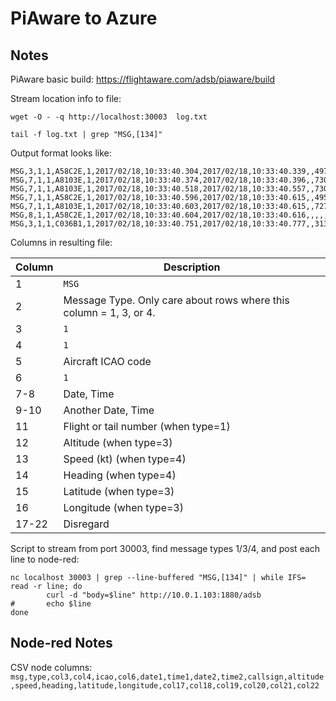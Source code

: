 # PiAware to Azure

## Notes

PiAware basic build: https://flightaware.com/adsb/piaware/build

Stream location info to file: 

`wget -O - -q http://localhost:30003  log.txt`

`tail -f log.txt | grep "MSG,[134]"`

Output format looks like:

```
MSG,3,1,1,A58C2E,1,2017/02/18,10:33:40.304,2017/02/18,10:33:40.339,,4975,,,47.61324,-122.42848,,,,,,0
MSG,7,1,1,A8103E,1,2017/02/18,10:33:40.374,2017/02/18,10:33:40.396,,7300,,,,,,,,,,
MSG,7,1,1,A8103E,1,2017/02/18,10:33:40.518,2017/02/18,10:33:40.557,,7300,,,,,,,,,,
MSG,7,1,1,A58C2E,1,2017/02/18,10:33:40.596,2017/02/18,10:33:40.615,,4950,,,,,,,,,,
MSG,7,1,1,A8103E,1,2017/02/18,10:33:40.603,2017/02/18,10:33:40.615,,7275,,,,,,,,,,
MSG,8,1,1,A58C2E,1,2017/02/18,10:33:40.604,2017/02/18,10:33:40.616,,,,,,,,,,,,0
MSG,3,1,1,C036B1,1,2017/02/18,10:33:40.751,2017/02/18,10:33:40.777,,31350,,,47.97528,-122.64436,,,,,,0
```

Columns in resulting file:

Column | Description
--- | ---
1 | `MSG`
2 | Message Type. Only care about rows where this column = 1, 3, or 4. 
3 | `1`
4 | `1`
5 | Aircraft ICAO code
6 | `1`
7-8 | Date, Time
9-10 | Another Date, Time
11 | Flight or tail number (when type=1)
12 | Altitude (when type=3)
13 | Speed (kt) (when type=4)
14 | Heading (when type=4)
15 | Latitude (when type=3)
16 | Longitude (when type=3)
17-22 | Disregard


Script to stream from port 30003, find message types 1/3/4, and post each line to node-red:
```
nc localhost 30003 | grep --line-buffered "MSG,[134]" | while IFS= read -r line; do
        curl -d "body=$line" http://10.0.1.103:1880/adsb
#       echo $line
done
```
## Node-red Notes

CSV node columns:
`msg,type,col3,col4,icao,col6,date1,time1,date2,time2,callsign,altitude,speed,heading,latitude,longitude,col17,col18,col19,col20,col21,col22`



